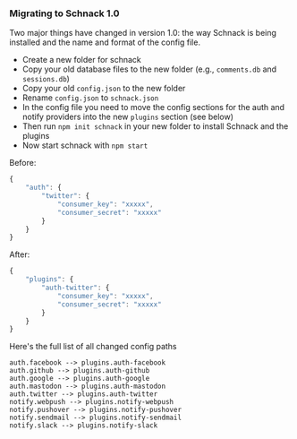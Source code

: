 ### Migrating to Schnack 1.0

Two major things have changed in version 1.0: the way Schnack is being installed and the name and format of the config file.

-   Create a new folder for schnack
-   Copy your old database files to the new folder (e.g., `comments.db` and `sessions.db`)
-   Copy your old `config.json` to the new folder
-   Rename `config.json` to `schnack.json`
-   In the config file you need to move the config sections for the auth and notify providers into the new `plugins` section (see below)
-   Then run `npm init schnack` in your new folder to install Schnack and the plugins
-   Now start schnack with `npm start`

Before:

```js
{
    "auth": {
        "twitter": {
            "consumer_key": "xxxxx",
            "consumer_secret": "xxxxx"
        }
    }
}
```

After:

```js
{
    "plugins": {
        "auth-twitter": {
            "consumer_key": "xxxxx",
            "consumer_secret": "xxxxx"
        }
    }
}
```

Here's the full list of all changed config paths

```
auth.facebook --> plugins.auth-facebook
auth.github --> plugins.auth-github
auth.google --> plugins.auth-google
auth.mastodon --> plugins.auth-mastodon
auth.twitter --> plugins.auth-twitter
notify.webpush --> plugins.notify-webpush
notify.pushover --> plugins.notify-pushover
notify.sendmail --> plugins.notify-sendmail
notify.slack --> plugins.notify-slack
```
